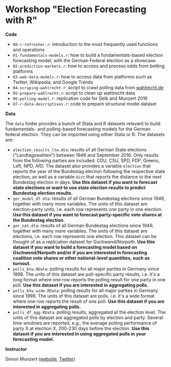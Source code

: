 # Workshop "Election Forecasting with R"

**Code**

- `00-r-refresher.r`: introduction to the most frequently used functions and operations
- `01-fundamentals-models.r`: how to build a fundamentals-based election forecasting model, with the German Federal election as a showcase
- `02-prediction-markets.r`: how to access and process odds from betting platforms
- `03-web-data-models.r`: how to access data from platforms such as Twitter, Wikipedia, and Google Trends
- `04-scraping-wahlrecht.r`: script to crawl polling data from [wahlrecht.de](http://wahlrecht.de)
- `05-prepare-wahlrecht.r`: script to clean up wahlrecht data
- `06-polling-model.r`: replication code for Selb and Munzert 2016
- `07-r-data-descriptives.r`: code to prepare structural model dataset




**Data**

The `data` folder provides a bunch of Stata and R datasets relevant to build fundamentals- and polling-based forecasting models for the German federal election. They can be imported using either Stata or R. The datasets are:

- `election_results_ltw.dta`: results of all German State elections ("Landtagswahlen") between 1946 and September 2016. Only results from the following parties are included: CDU, CSU, SPD, FDP, Greens, Left, NPD, AfD. The dataset also provides a variable `election` that reports the year of the Bundestag election following the respective state election, as well as a variable `dist` that reports the distance to the next Bundestag election in days. **Use this dataset if you want to forecast state elections or want to use state election results to predict Bundestag election results.**
- `ger_model_df.dta`: results of all German Bundestag elections since 1949, together with many more variables. The units of this dataset are election-party units, i.e. each row represents one party in one election. **Use this dataset if you want to forecast party-specific vote shares at the Bundestag election.**
- `ger_nat.dta`: results of all German Bundestag elections since 1949, together with many more variables. The units of this dataset are elections, i.e. each row represents one election. This dataset can be thought of as a replication dataset for Gschwend/Norpoth. **Use this dataset if you want to build a forecasting model based on Gschwend/Norpoth and/or if you are interested in forecasting coalition vote shares or other national-level quantities, such as turnout.**
- `polls_btw.RData`: polling results for all major parties in Germany since 1998. The units of this dataset are poll-specific party results, i.e. it's a long format where one row reports the polling result for one party in one poll. **Use this dataset if you are interested in aggregating polls.**
- `polls_btw_wide.RData`: polling results for all major parties in Germany since 1998. The units of this dataset are polls, i.e. it's a wide format where one row reports the result of one poll. **Use this dataset if you are interested in aggregating polls.**
- `polls_df_agg.RData`: polling results, aggregated at the election level. The units of this dataset are aggregated polls by election and party. Several time windows are reported, e.g., the average polling performance of party X at election X, 200-230 days before the election. **Use this dataset if you are interested in using aggregated polls in your forecasting model.**


**Instructor** 

Simon Munzert ([website](https://simonmunzert.github.io), [Twitter](https://twitter.com/simonsaysnothin))

